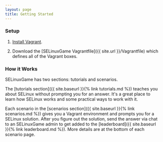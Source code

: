 ```yaml
---
layout: page
title: Getting Started
---
```

### Setup

1. [Install Vagrant](https://www.vagrantup.com/downloads.html).

2. Download the [SELinuxGame Vagrantfile]({{ site.url }}/Vagrantfile) which defines
   all of the Vagrant boxes.

### How it Works

SELinuxGame has two sections: tutorials and scenarios.

The [tutorials section]({{ site.baseurl }}{% link tutorials.md %}) teaches you about SELinux
without prompting you for an answer. It's a great place to learn how SELinux works and some
practical ways to work with it.

Each scenario in the [scenarios section]({{ site.baseurl }}{% link scenarios.md %}) gives
you a Vagrant environment and prompts you for a SELinux solution. After you figure out
the solution, send the answer via chat to an SELinuxGame admin to get added to the
[leaderboard]({{ site.baseurl }}{% link leaderboard.md %}). More details are at the bottom
of each scenario page.
